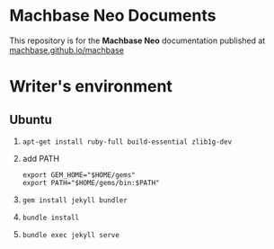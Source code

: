 # Machbase Neo Documents

This repository is for the **Machbase Neo** documentation published at [machbase.github.io/machbase](https://machbase.github.io/machbase)

# Writer's environment

## Ubuntu

1. `apt-get install ruby-full build-essential zlib1g-dev`
2. add PATH
    
    ```
    export GEM_HOME="$HOME/gems"
    export PATH="$HOME/gems/bin:$PATH"
    ```

3. `gem install jekyll bundler`
4. `bundle install`
5. `bundle exec jekyll serve`
